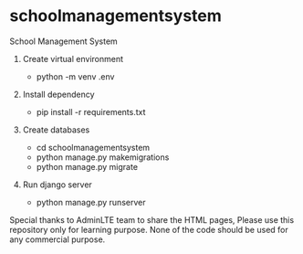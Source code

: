 # schoolmanagementsystem
School Management System

1. Create virtual environment
   - python -m venv .env
2. Install dependency
   - pip install -r requirements.txt
	
3. Create databases
   - cd schoolmanagementsystem
   - python manage.py makemigrations
   - python manage.py migrate
	
4. Run django server
   - python manage.py runserver
	
Special thanks to AdminLTE team to share the HTML pages, Please use this repository only for learning purpose. None of the code should be used for any commercial purpose.
